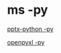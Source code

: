 # ms -py

[pptx-python -py](ms%20-py%208a2a59cb9bde4cc09e33c0745a7fe7d1/pptx-python%20-py%20f4e8a7c71f024930bfbbb049f3a73399.md)

[openpyxl -py](ms%20-py%208a2a59cb9bde4cc09e33c0745a7fe7d1/openpyxl%20-py%20726d96b75d06425897c8f628aef6bf93.md)